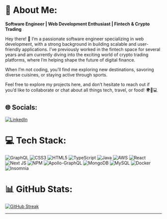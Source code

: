 # 💫 About Me:

**Software Engineer | Web Development Enthusiast | Fintech & Crypto Trading**  

Hey there! 👋 I’m a passionate software engineer specializing in web development, with a strong background in building scalable and user-friendly applications. I’ve previously worked in the fintech space for several years and am currently diving into the exciting world of crypto trading platforms, where I’m helping shape the future of digital finance.  

When I’m not coding, you’ll find me exploring new destinations, savoring diverse cuisines, or staying active through sports. 

Feel free to explore my projects here, and don’t hesitate to reach out if you’d like to collaborate or chat about all things tech, travel, or food! 🌍🍜💻  


## 🌐 Socials:
[![LinkedIn](https://img.shields.io/badge/LinkedIn-%230077B5.svg?logo=linkedin&logoColor=white)](https://linkedin.com/in/mohamedalhammoud) 

# 💻 Tech Stack:
![GraphQL](https://img.shields.io/badge/-GraphQL-E10098?style=for-the-badge&logo=graphql&logoColor=white) ![CSS3](https://img.shields.io/badge/css3-%231572B6.svg?style=for-the-badge&logo=css3&logoColor=white) ![HTML5](https://img.shields.io/badge/html5-%23E34F26.svg?style=for-the-badge&logo=html5&logoColor=white) ![TypeScript](https://img.shields.io/badge/typescript-%23007ACC.svg?style=for-the-badge&logo=typescript&logoColor=white) ![Java](https://img.shields.io/badge/java-%23ED8B00.svg?style=for-the-badge&logo=java&logoColor=white) ![AWS](https://img.shields.io/badge/AWS-%23FF9900.svg?style=for-the-badge&logo=amazon-aws&logoColor=white) ![React](https://img.shields.io/badge/react-%2320232a.svg?style=for-the-badge&logo=react&logoColor=%2361DAFB) ![Next JS](https://img.shields.io/badge/Next-black?style=for-the-badge&logo=next.js&logoColor=white) ![NPM](https://img.shields.io/badge/NPM-%23000000.svg?style=for-the-badge&logo=npm&logoColor=white) ![Apollo-GraphQL](https://img.shields.io/badge/-ApolloGraphQL-311C87?style=for-the-badge&logo=apollo-graphql) ![MongoDB](https://img.shields.io/badge/MongoDB-%234ea94b.svg?style=for-the-badge&logo=mongodb&logoColor=white) ![MySQL](https://img.shields.io/badge/mysql-%2300f.svg?style=for-the-badge&logo=mysql&logoColor=white) ![Docker](https://img.shields.io/badge/docker-%230db7ed.svg?style=for-the-badge&logo=docker&logoColor=white) ![Insomnia](https://img.shields.io/badge/Insomnia-black?style=for-the-badge&logo=insomnia&logoColor=5849BE)
# 📊 GitHub Stats:
[![GitHub Streak](https://github-readme-streak-stats.herokuapp.com?user=mohamedAlHammoud&theme=tokyonight)](https://git.io/streak-stats)


---

<!-- Proudly created with GPRM ( https://gprm.itsvg.in ) -->
